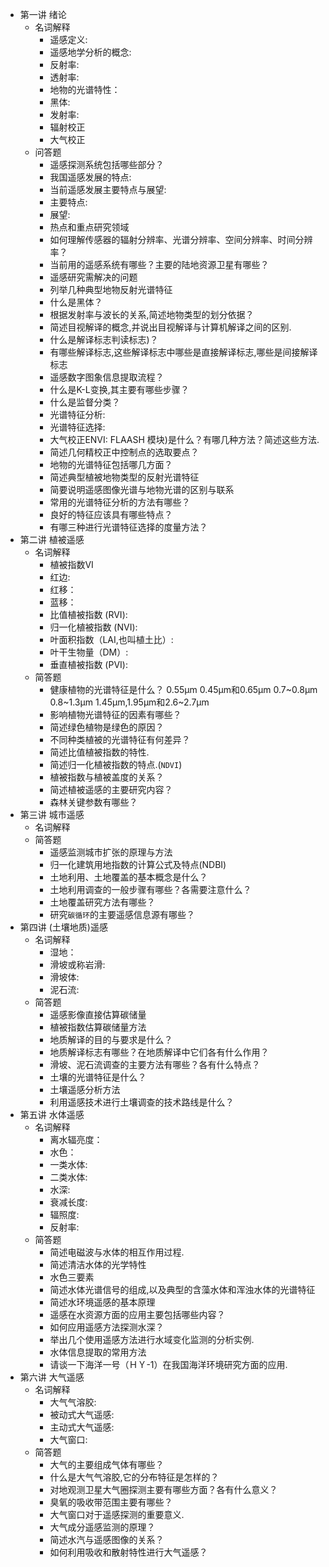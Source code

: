 - 第一讲 绪论
  - 名词解释
    - 遥感定义:
    - 遥感地学分析的概念:
    - 反射率:
    - 透射率:
    - 地物的光谱特性：
    - 黑体:
    - 发射率:
    - 辐射校正
    - 大气校正
  - 问答题
    - 遥感探测系统包括哪些部分？
    - 我国遥感发展的特点:
    - 当前遥感发展主要特点与展望:
    - 主要特点:
    - 展望:
    - 热点和重点研究领域
    - 如何理解传感器的辐射分辨率、光谱分辨率、空间分辨率、时间分辨率？
    - 当前用的遥感系统有哪些？主要的陆地资源卫星有哪些？
    - 遥感研究需解决的问题
    - 列举几种典型地物反射光谱特征
    - 什么是黑体？
    - 根据发射率与波长的关系,简述地物类型的划分依据？
    - 简述目视解译的概念,并说出目视解译与计算机解译之间的区别.
    - 什么是解译标志判读标志)？
    - 有哪些解译标志,这些解译标志中哪些是直接解译标志,哪些是间接解译标志
    - 遥感数字图象信息提取流程？
    - 什么是K-L变换,其主要有哪些步骤？
    - 什么是监督分类？
    - 光谱特征分析:
    - 光谱特征选择:
    - 大气校正ENVI: FLAASH 模块)是什么？有哪几种方法？简述这些方法.
    - 简述几何精校正中控制点的选取要点？
    - 地物的光谱特征包括哪几方面？
    - 简述典型植被地物类型的反射光谱特征
    - 简要说明遥感图像光谱与地物光谱的区别与联系
    - 常用的光谱特征分析的方法有哪些？
    - 良好的特征应该具有哪些特点？
    - 有哪三种进行光谱特征选择的度量方法？
- 第二讲 植被遥感
  - 名词解释
    - 植被指数VI
    - 红边:
    - 红移：
    - 蓝移：
    - 比值植被指数 (RVI):
    - 归一化植被指数 (NVI):
    - 叶面积指数（LAI,也叫植土比）:
    - 叶干生物量（DM）:
    - 垂直植被指数 (PVI):
  - 简答题
    - 健康植物的光谱特征是什么？ 0.55μm 0.45μm和0.65μm 0.7~0.8μm 0.8~1.3μm 1.45μm,1.95μm和2.6~2.7μm
    - 影响植物光谱特征的因素有哪些？
    - 简述绿色植物是绿色的原因？
    - 不同种类植被的光谱特征有何差异？
    - 简述比值植被指数的特性.
    - 简述归一化植被指数的特点.(`NDVI`)
    - 植被指数与植被盖度的关系？
    - 简述植被遥感的主要研究内容？
    - 森林关键参数有哪些？
- 第三讲 城市遥感
  - 名词解释
  - 简答题
    - 遥感监测城市扩张的原理与方法
    - 归一化建筑用地指数的计算公式及特点(NDBI)
    - 土地利用、土地覆盖的基本概念是什么？
    - 土地利用调查的一般步骤有哪些？各需要注意什么？
    - 土地覆盖研究方法有哪些？
    - 研究`碳循环`的主要遥感信息源有哪些？
- 第四讲 (土壤地质)遥感
  - 名词解释
    - 湿地：
    - 滑坡或称岩滑:
    - 滑坡体:
    - 泥石流:
  - 简答题
    - 遥感影像直接估算碳储量
    - 植被指数估算碳储量方法
    - 地质解译的目的与要求是什么？
    - 地质解译标志有哪些？在地质解译中它们各有什么作用？
    - 滑坡、泥石流调查的主要方法有哪些？各有什么特点？
    - 土壤的光谱特征是什么？
    - 土壤遥感分析方法
    - 利用遥感技术进行土壤调查的技术路线是什么？
- 第五讲 水体遥感
  - 名词解释
    - 离水辐亮度：
    - 水色：
    - 一类水体:
    - 二类水体:
    - 水深:
    - 衰减长度:
    - 辐照度:
    - 反射率:
  - 简答题
    - 简述电磁波与水体的相互作用过程.
    - 简述清洁水体的光学特性
    - 水色三要素
    - 简述水体光谱信号的组成,以及典型的含藻水体和浑浊水体的光谱特征
    - 简述水环境遥感的基本原理
    - 遥感在水资源方面的应用主要包括哪些内容？
    - 如何应用遥感方法探测水深？
    - 举出几个使用遥感方法进行水域变化监测的分析实例.
    - 水体信息提取的常用方法
    - 请谈一下海洋一号（ＨＹ-1）在我国海洋环境研究方面的应用.
- 第六讲 大气遥感
  - 名词解释
    - 大气气溶胶:
    - 被动式大气遥感:
    - 主动式大气遥感:
    - 大气窗口:
  - 简答题
    - 大气的主要组成气体有哪些？
    - 什么是大气气溶胶,它的分布特征是怎样的？
    - 对地观测卫星大气圈探测主要有哪些方面？各有什么意义？
    - 臭氧的吸收带范围主要有哪些？
    - 大气窗口对于遥感探测的重要意义.
    - 大气成分遥感监测的原理？
    - 简述水汽与遥感图像的关系？
    - 如何利用吸收和散射特性进行大气遥感？

